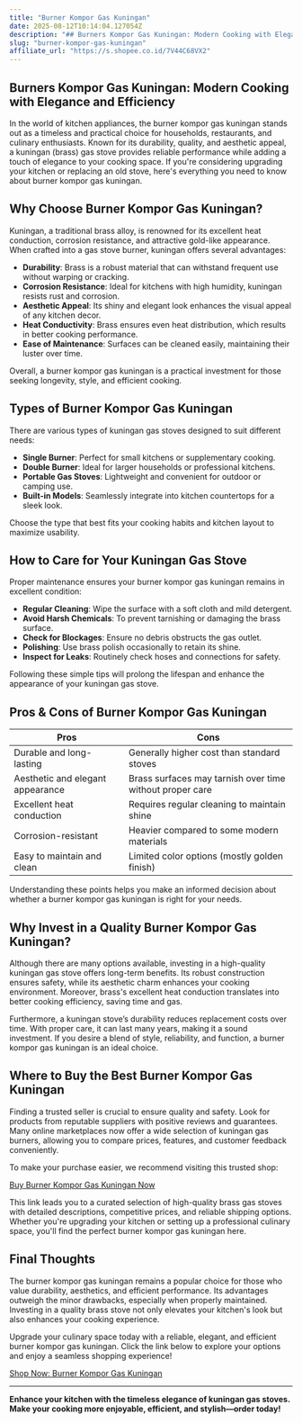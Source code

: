 ```yaml
---
title: "Burner Kompor Gas Kuningan"
date: 2025-08-12T10:14:04.127054Z
description: "## Burners Kompor Gas Kuningan: Modern Cooking with Elegance and Efficiency..."
slug: "burner-kompor-gas-kuningan"
affiliate_url: "https://s.shopee.co.id/7V44C68VX2"
---
```

## Burners Kompor Gas Kuningan: Modern Cooking with Elegance and Efficiency

In the world of kitchen appliances, the burner kompor gas kuningan stands out as a timeless and practical choice for households, restaurants, and culinary enthusiasts. Known for its durability, quality, and aesthetic appeal, a kuningan (brass) gas stove provides reliable performance while adding a touch of elegance to your cooking space. If you're considering upgrading your kitchen or replacing an old stove, here's everything you need to know about burner kompor gas kuningan.

## Why Choose Burner Kompor Gas Kuningan?

Kuningan, a traditional brass alloy, is renowned for its excellent heat conduction, corrosion resistance, and attractive gold-like appearance. When crafted into a gas stove burner, kuningan offers several advantages:

- **Durability**: Brass is a robust material that can withstand frequent use without warping or cracking.
- **Corrosion Resistance**: Ideal for kitchens with high humidity, kuningan resists rust and corrosion.
- **Aesthetic Appeal**: Its shiny and elegant look enhances the visual appeal of any kitchen decor.
- **Heat Conductivity**: Brass ensures even heat distribution, which results in better cooking performance.
- **Ease of Maintenance**: Surfaces can be cleaned easily, maintaining their luster over time.

Overall, a burner kompor gas kuningan is a practical investment for those seeking longevity, style, and efficient cooking.

## Types of Burner Kompor Gas Kuningan

There are various types of kuningan gas stoves designed to suit different needs:

- **Single Burner**: Perfect for small kitchens or supplementary cooking.
- **Double Burner**: Ideal for larger households or professional kitchens.
- **Portable Gas Stoves**: Lightweight and convenient for outdoor or camping use.
- **Built-in Models**: Seamlessly integrate into kitchen countertops for a sleek look.

Choose the type that best fits your cooking habits and kitchen layout to maximize usability.

## How to Care for Your Kuningan Gas Stove

Proper maintenance ensures your burner kompor gas kuningan remains in excellent condition:

- **Regular Cleaning**: Wipe the surface with a soft cloth and mild detergent.
- **Avoid Harsh Chemicals**: To prevent tarnishing or damaging the brass surface.
- **Check for Blockages**: Ensure no debris obstructs the gas outlet.
- **Polishing**: Use brass polish occasionally to retain its shine.
- **Inspect for Leaks**: Routinely check hoses and connections for safety.

Following these simple tips will prolong the lifespan and enhance the appearance of your kuningan gas stove.

## Pros & Cons of Burner Kompor Gas Kuningan

| **Pros**                          | **Cons**                                |
|-----------------------------------|-----------------------------------------|
| Durable and long-lasting        | Generally higher cost than standard stoves |
| Aesthetic and elegant appearance | Brass surfaces may tarnish over time without proper care |
| Excellent heat conduction       | Requires regular cleaning to maintain shine |
| Corrosion-resistant             | Heavier compared to some modern materials  |
| Easy to maintain and clean      | Limited color options (mostly golden finish) |

Understanding these points helps you make an informed decision about whether a burner kompor gas kuningan is right for your needs.

## Why Invest in a Quality Burner Kompor Gas Kuningan?

Although there are many options available, investing in a high-quality kuningan gas stove offers long-term benefits. Its robust construction ensures safety, while its aesthetic charm enhances your cooking environment. Moreover, brass's excellent heat conduction translates into better cooking efficiency, saving time and gas.

Furthermore, a kuningan stove’s durability reduces replacement costs over time. With proper care, it can last many years, making it a sound investment. If you desire a blend of style, reliability, and function, a burner kompor gas kuningan is an ideal choice.

## Where to Buy the Best Burner Kompor Gas Kuningan

Finding a trusted seller is crucial to ensure quality and safety. Look for products from reputable suppliers with positive reviews and guarantees. Many online marketplaces now offer a wide selection of kuningan gas burners, allowing you to compare prices, features, and customer feedback conveniently.

To make your purchase easier, we recommend visiting this trusted shop:

[Buy Burner Kompor Gas Kuningan Now](https://s.shopee.co.id/7V44C68VX2)

This link leads you to a curated selection of high-quality brass gas stoves with detailed descriptions, competitive prices, and reliable shipping options. Whether you're upgrading your kitchen or setting up a professional culinary space, you'll find the perfect burner kompor gas kuningan here.

## Final Thoughts

The burner kompor gas kuningan remains a popular choice for those who value durability, aesthetics, and efficient performance. Its advantages outweigh the minor drawbacks, especially when properly maintained. Investing in a quality brass stove not only elevates your kitchen's look but also enhances your cooking experience.

Upgrade your culinary space today with a reliable, elegant, and efficient burner kompor gas kuningan. Click the link below to explore your options and enjoy a seamless shopping experience!

[Shop Now: Burner Kompor Gas Kuningan](https://s.shopee.co.id/7V44C68VX2)

---

**Enhance your kitchen with the timeless elegance of kuningan gas stoves. Make your cooking more enjoyable, efficient, and stylish—order today!**